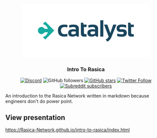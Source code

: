 <div align="center">
  <img alt="ReDoc logo" src="https://raw.githubusercontent.com/Rasica-Network/Community/master/media-pack/logo.png" width="400px" />

  ### Intro To Rasica

[![Discord](https://img.shields.io/discord/629667101774446593?color=blueviolet&label=discord)](https://discord.gg/anTP7xm)
![GitHub followers](https://img.shields.io/github/followers/Rasica-Network?style=social)
[![GitHub stars](https://img.shields.io/github/stars/Rasica-Network/community?style=social)](https://github.com/Rasica-Network/protocol-protobuffs/stargazers)
[![Twitter Follow](https://img.shields.io/twitter/follow/Rasica-Network?style=social)](https://twitter.com/Rasica-Network)
[![Subreddit subscribers](https://img.shields.io/reddit/subreddit-subscribers/Rasica-Network?style=social)](https://reddit.com/r/Rasica-Network)
</div>

An introduction to the Rasica Network written in markdown because engineers don't do power point.

## View presentation
https://Rasica-Network.github.io/intro-to-rasica/index.html
